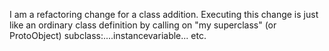 I am a refactoring change for a class addition. Executing this change is just like an ordinary class definition by 
calling on "my superclass" (or ProtoObject) subclass:....instancevariable... etc.
